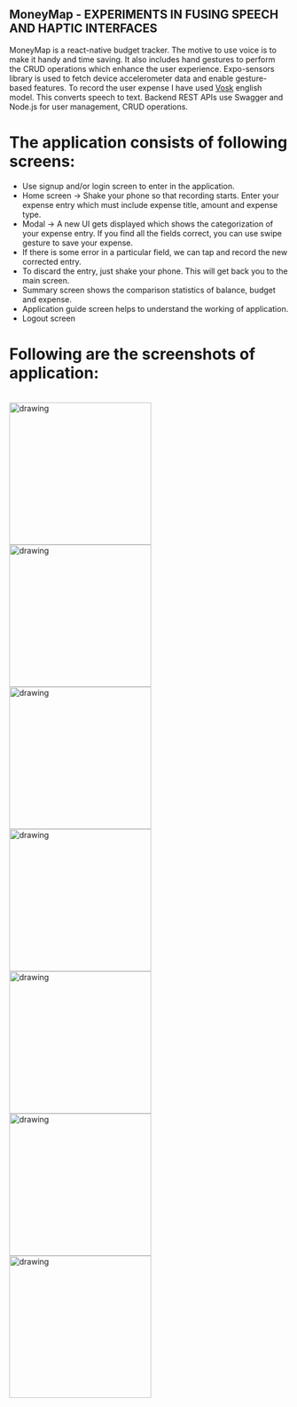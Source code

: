 ## MoneyMap - EXPERIMENTS IN FUSING SPEECH AND HAPTIC INTERFACES
MoneyMap is a react-native budget tracker. The motive to use voice is to make it handy and time saving. It also includes hand gestures to perform the CRUD operations which enhance the user experience. Expo-sensors library is used to fetch device accelerometer data and enable gesture-based features. To record the user expense I have used [Vosk](https://alphacephei.com/vosk/models) english model. This converts speech to text. Backend REST APIs use Swagger and Node.js for user management, CRUD operations.

# The application consists of following screens:
- Use signup and/or login screen to enter in the application.
- Home screen -> Shake your phone so that recording starts. Enter your expense entry which must include expense title, amount and expense type.
- Modal -> A new UI gets displayed which shows the categorization of your expense entry. If you find all the fields correct, you can use swipe gesture to save your expense.
- If there is some error in a particular field, we can tap and record the new corrected entry.
- To discard the entry, just shake your phone. This will get back you to the main screen.
- Summary screen shows the comparison statistics of balance, budget and expense.
- Application guide screen helps to understand the working of application.
- Logout screen

# Following are the screenshots of application:
<br>
<img src="screenshots/editBudgetMoneyMap.jpeg" alt="drawing" width="256"/>
<img src="screenshots/homePageMoneyMap.jpeg" alt="drawing" width="256"/>
<img src="screenshots/howToUseMoneyMap.jpeg" alt="drawing" width="256"/>
<img src="screenshots/loginMoneyMAp.jpeg" alt="drawing" width="256"/>
<img src="screenshots/logoutMoneyMap.jpeg" alt="drawing" width="256"/>
<img src="screenshots/signupMoneyMap.jpeg" alt="drawing" width="256"/>
<img src="screenshots/pieChartMoneyMap.jpeg" alt="drawing" width="256"/>

